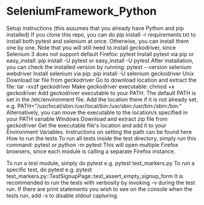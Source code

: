 # SeleniumFramework_Python

Setup instructions (this assumes that you already have Python and pip installed)
If you clone this repo, you can do pip install -r requirements.txt to install both pytest and selenium at once. Otherwise, you can install them one by one. Note that you will still need to install geckodriver, since Selenium 3 does not support default Firefox:
pytest
Install pytest via pip or easy_install:
pip install -U pytest or easy_install -U pytest
After installation, you can check the installed version by running:
pytest --version
selenium webdriver
Install selenium via pip:
pip install -U selenium
geckodriver
Unix
Download tar file from geckodriver
Go to download location and extract the file:
tar -xvzf geckodriver
Make geckodriver executable:
chmod +x geckodriver
Add geckodriver executable to your PATH. The default PATH is set in the /etc/environment file. Add the location there if it is not already set, e.g.
PATH="/usr/local/sbin:/usr/local/bin:/usr/sbin:/usr/bin:/sbin:/bin:<geckodriver location>"
Alternatively, you can move the executable to the location/s specified in your PATH variable
Windows
Download and extract zip file from geckodriver
Get the executable file's location and add it to your Environment Variables. Instructions on setting the path can be found here
How to run the tests
To run all tests inside the test directory, simply run this command:
pytest
or python -m pytest
This will open multiple Firefox browsers, since each module is calling a separate Firefox instance.

To run a test module, simply do
pytest <module name>
e.g. pytest test_markers.py
To run a specific test, do
pytest <module name> <class name> <test name>
e.g. pytest test_markers.py::TestSignupPage::test_assert_empty_signup_form
It is recommended to run the tests with verbosity by invoking -v during the test run.
If there are print statements you wish to see on the console when the tests run, add -s to disable stdout capturing.
